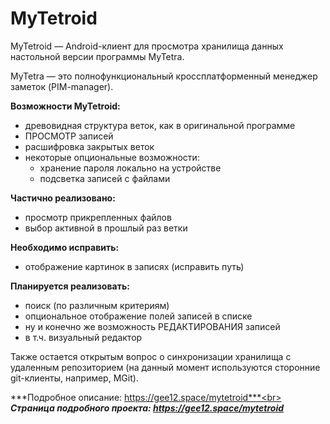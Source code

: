 # MyTetroid

MyTetroid — Android-клиент для просмотра хранилища данных настольной версии программы MyTetra.

MyTetra — это полнофункциональный кроссплатформенный менеджер заметок (PIM-manager).

**Возможности MyTetroid:**
* древовидная структура веток, как в оригинальной программе
* ПРОСМОТР записей
* расшифровка закрытых веток
* некоторые опциональные возможности:
    * хранение пароля локально на устройстве
    * подсветка записей с файлами

**Частично реализовано:**
* просмотр прикрепленных файлов
* выбор активной в прошлый раз ветки

**Необходимо исправить:**
* отображение картинок в записях (исправить путь)

**Планируется реализовать:**
* поиск (по различным критериям)
* опциональное отображение полей записей в списке
* ну и конечно же возможность РЕДАКТИРОВАНИЯ записей
* в т.ч. визуальный редактор

Также остается открытым вопрос о синхронизации хранилища с удаленным репозиторием (на данный момент используются сторонние git-клиенты, например, MGit).

***Подробное описание: https://gee12.space/mytetroid***<br>
***Страница подробного проекта: https://gee12.space/mytetroid***
